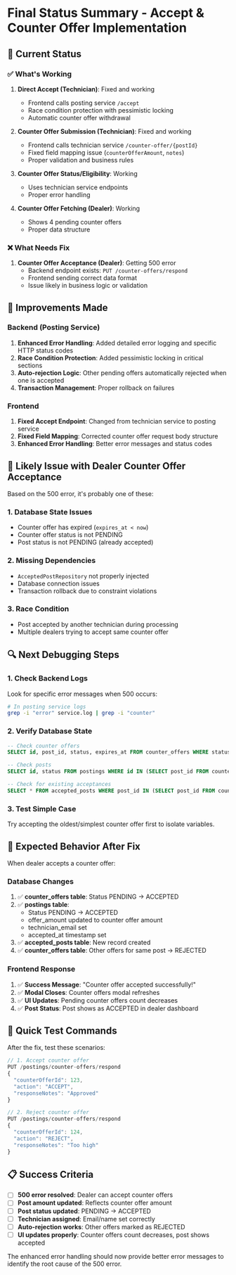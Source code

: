 # Final Status Summary - Accept & Counter Offer Implementation

## 🎯 **Current Status**

### ✅ **What's Working**

1. **Direct Accept (Technician)**: Fixed and working

   - Frontend calls posting service `/accept`
   - Race condition protection with pessimistic locking
   - Automatic counter offer withdrawal

2. **Counter Offer Submission (Technician)**: Fixed and working

   - Frontend calls technician service `/counter-offer/{postId}`
   - Fixed field mapping issue (`counterOfferAmount`, `notes`)
   - Proper validation and business rules

3. **Counter Offer Status/Eligibility**: Working

   - Uses technician service endpoints
   - Proper error handling

4. **Counter Offer Fetching (Dealer)**: Working
   - Shows 4 pending counter offers
   - Proper data structure

### ❌ **What Needs Fix**

1. **Counter Offer Acceptance (Dealer)**: Getting 500 error
   - Backend endpoint exists: `PUT /counter-offers/respond`
   - Frontend sending correct data format
   - Issue likely in business logic or validation

## 🔧 **Improvements Made**

### **Backend (Posting Service)**

1. **Enhanced Error Handling**: Added detailed error logging and specific HTTP status codes
2. **Race Condition Protection**: Added pessimistic locking in critical sections
3. **Auto-rejection Logic**: Other pending offers automatically rejected when one is accepted
4. **Transaction Management**: Proper rollback on failures

### **Frontend**

1. **Fixed Accept Endpoint**: Changed from technician service to posting service
2. **Fixed Field Mapping**: Corrected counter offer request body structure
3. **Enhanced Error Handling**: Better error messages and status codes

## 🚨 **Likely Issue with Dealer Counter Offer Acceptance**

Based on the 500 error, it's probably one of these:

### **1. Database State Issues**

- Counter offer has expired (`expires_at < now`)
- Counter offer status is not PENDING
- Post status is not PENDING (already accepted)

### **2. Missing Dependencies**

- `AcceptedPostRepository` not properly injected
- Database connection issues
- Transaction rollback due to constraint violations

### **3. Race Condition**

- Post accepted by another technician during processing
- Multiple dealers trying to accept same counter offer

## 🔍 **Next Debugging Steps**

### **1. Check Backend Logs**

Look for specific error messages when 500 occurs:

```bash
# In posting service logs
grep -i "error" service.log | grep -i "counter"
```

### **2. Verify Database State**

```sql
-- Check counter offers
SELECT id, post_id, status, expires_at FROM counter_offers WHERE status = 'PENDING';

-- Check posts
SELECT id, status FROM postings WHERE id IN (SELECT post_id FROM counter_offers WHERE status = 'PENDING');

-- Check for existing acceptances
SELECT * FROM accepted_posts WHERE post_id IN (SELECT post_id FROM counter_offers WHERE status = 'PENDING');
```

### **3. Test Simple Case**

Try accepting the oldest/simplest counter offer first to isolate variables.

## 🎯 **Expected Behavior After Fix**

When dealer accepts a counter offer:

### **Database Changes**

1. ✅ **counter_offers table**: Status PENDING → ACCEPTED
2. ✅ **postings table**:
   - Status PENDING → ACCEPTED
   - offer_amount updated to counter offer amount
   - technician_email set
   - accepted_at timestamp set
3. ✅ **accepted_posts table**: New record created
4. ✅ **counter_offers table**: Other offers for same post → REJECTED

### **Frontend Response**

1. ✅ **Success Message**: "Counter offer accepted successfully!"
2. ✅ **Modal Closes**: Counter offers modal refreshes
3. ✅ **UI Updates**: Pending counter offers count decreases
4. ✅ **Post Status**: Post shows as ACCEPTED in dealer dashboard

## 🔧 **Quick Test Commands**

After the fix, test these scenarios:

```javascript
// 1. Accept counter offer
PUT /postings/counter-offers/respond
{
  "counterOfferId": 123,
  "action": "ACCEPT",
  "responseNotes": "Approved"
}

// 2. Reject counter offer
PUT /postings/counter-offers/respond
{
  "counterOfferId": 124,
  "action": "REJECT",
  "responseNotes": "Too high"
}
```

## 📋 **Success Criteria**

- [ ] **500 error resolved**: Dealer can accept counter offers
- [ ] **Post amount updated**: Reflects counter offer amount
- [ ] **Post status updated**: PENDING → ACCEPTED
- [ ] **Technician assigned**: Email/name set correctly
- [ ] **Auto-rejection works**: Other offers marked as REJECTED
- [ ] **UI updates properly**: Counter offers count decreases, post shows accepted

The enhanced error handling should now provide better error messages to identify the root cause of the 500 error.
